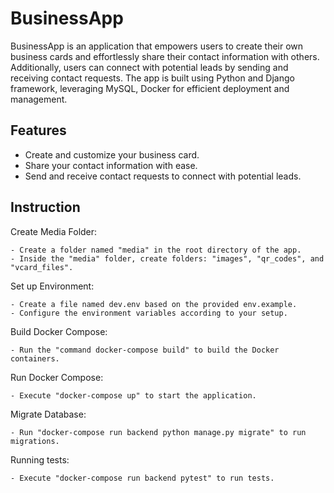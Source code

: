 # **BusinessApp**

BusinessApp is an application that empowers users to create their own business cards and effortlessly share their contact information with others. Additionally, users can connect with potential leads by sending and receiving contact requests. The app is built using Python and Django framework, leveraging MySQL, Docker for efficient deployment and management.
## Features

- Create and customize your business card.
- Share your contact information with ease.
- Send and receive contact requests to connect with potential leads.



## Instruction

Create Media Folder:

	- Create a folder named "media" in the root directory of the app.
	- Inside the "media" folder, create folders: "images", "qr_codes", and "vcard_files".	                                                                        
Set up Environment:

	- Create a file named dev.env based on the provided env.example.
	- Configure the environment variables according to your setup.
Build Docker Compose:

	- Run the "command docker-compose build" to build the Docker containers.
Run Docker Compose:

	- Execute "docker-compose up" to start the application.
Migrate Database:

	- Run "docker-compose run backend python manage.py migrate" to run migrations. 
Running tests:

    - Execute "docker-compose run backend pytest" to run tests.
